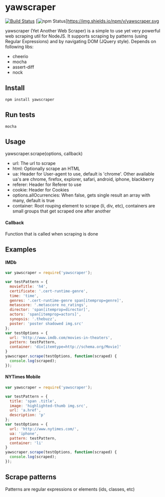 yawscraper
===========

[![Build Status](https://travis-ci.org/ivansabik/yaws.svg)](https://travis-ci.org/ivansabik/yaws)
[![npm Status](https://travis-ci.org/ivansabik/yaws.svg)]https://img.shields.io/npm/v/yawscraper.svg

yawscraper (Yet Another Web Scraper) is a simple to use yet very powerful web scraping util for NodeJS.
It supports scraping by patterns (using Regular Expressions) and by navigating DOM (JQuery style).
Depends on following libs:

- cheerio
- mocha
- assert-diff
- nock

## Install

`npm install yawscraper`

## Run tests

`mocha`

## Usage

yawscraper.scrape(options, callback)

 - url: The url to scrape
 - html: Optionally scrape an HTML
 - ua: Header for User-agent to use, default is 'chrome'. Other available ua's are chrome, firefox, explorer, safari, android, iphone, blackberry
 - referer: Header for Referer to use
 - cookie: Header for Cookies
 - options.allOcurrencies: When false, gets single result an array with many, default is true
 - container: Root rouping element to scrape (li, div, etc), containers are small groups that get scraped one after another
  
#### Callback

Function that is called when scraping is done

## Examples

#### IMDb

```javascript
var yawscraper = require('yawscraper');

var testPattern = {
  movieTitle: 'h4',
  certificate: '.cert-runtime-genre',
  time: 'time',
  genres: '.cert-runtime-genre span[itemprop=genre]',
  metascore: '.metascore no_ratings',
  director: 'span[itemprop=director]',
  actors: 'span[itemprop=actors]',
  synopsis: '.thebuzz',
  poster: 'poster shadowed img.src'
};
var testOptions = {
  url: 'http://www.imdb.com/movies-in-theaters',
  pattern: testPattern,
  container: 'div[itemtype=http://schema.org/Movie]'
}
yawscraper.scrape(testOptions, function(scraped) {
  console.log(scraped);
});
```

#### NYTimes Mobile

```javascript
var yawscraper = require('yawscraper');

var testPattern = {
  title: 'span .title',
  image: 'highlighted-thumb img.src',
  url: 'a.href',
  description: 'p'
};
var testOptions = {
  url: 'http://www.nytimes.com/',
  ua: 'iphone',
  pattern: testPattern,
  container: 'li'
}
yawscraper.scrape(testOptions, function(scraped) {
  console.log(scraped);
});
```

## Scrape patterns

Patterns are regular expressions or elements (ids, classes, etc)
